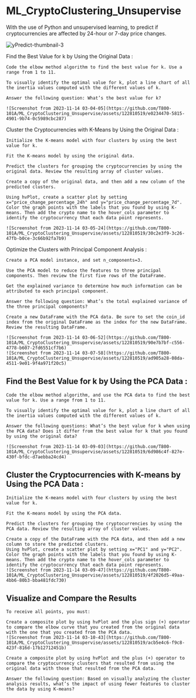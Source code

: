 # ML_CryptoClustering_Unsupervise
With the use of Python and unsupervised learning, to predict if cryptocurrencies are affected by 24-hour or 7-day price changes.


![yPredict-thumbnail-3](https://github.com/T800-101A/ML_CryptoClustering_Unsupervise/assets/122810519/8cfaf52e-444f-4523-bd04-80af9bad8947)


Find the Best Value for k by Using the Original Data :

    Code the elbow method algorithm to find the best value for k. Use a range from 1 to 11. 
    
    To visually identify the optimal value for k, plot a line chart of all the inertia values computed with the different values of k.
    
    Answer the following question: What’s the best value for k? 

    ![Screenshot from 2023-11-14 03-04-05](https://github.com/T800-101A/ML_CryptoClustering_Unsupervise/assets/122810519/e0234470-5815-4901-9b74-0c5989cbc287)



Cluster the Cryptocurrencies with K-Means by Using the Original Data :

    Initialize the K-means model with four clusters by using the best value for k. 
    
    Fit the K-means model by using the original data. 
    
    Predict the clusters for grouping the cryptocurrencies by using the original data. Review the resulting array of cluster values.
    
    Create a copy of the original data, and then add a new column of the predicted clusters. 
    
    Using hvPlot, create a scatter plot by setting x="price_change_percentage_24h" and y="price_change_percentage_7d". Color the graph points with the labels that you found by using K-means. Then add the crypto name to the hover_cols parameter to identify the cryptocurrency that each data point represents. 

    ![Screenshot from 2023-11-14 03-05-24](https://github.com/T800-101A/ML_CryptoClustering_Unsupervise/assets/122810519/30c2e3f9-3c26-47fb-b0ce-3c66b92fa7b9)



Optimize the Clusters with Principal Component Analysis :

    Create a PCA model instance, and set n_components=3. 
    
    Use the PCA model to reduce the features to three principal components. Then review the first five rows of the DataFrame.
    
    Get the explained variance to determine how much information can be attributed to each principal component. 
    
    Answer the following question: What’s the total explained variance of the three principal components?
    
    Create a new DataFrame with the PCA data. Be sure to set the coin_id index from the original DataFrame as the index for the new DataFrame. Review the resulting DataFrame. 
    
    ![Screenshot from 2023-11-14 03-06-52](https://github.com/T800-101A/ML_CryptoClustering_Unsupervise/assets/122810519/90e7b7bf-c556-4778-b607-2fd6551cf7b6)
    ![Screenshot from 2023-11-14 03-07-58](https://github.com/T800-101A/ML_CryptoClustering_Unsupervise/assets/122810519/ad905a28-08da-4511-9e01-9f4a971f20c5)

    


## Find the Best Value for k by Using the PCA Data :

    Code the elbow method algorithm, and use the PCA data to find the best value for k. Use a range from 1 to 11. 
    
    To visually identify the optimal value for k, plot a line chart of all the inertia values computed with the different values of k. 
    
    Answer the following questions: What’s the best value for k when using the PCA data? Does it differ from the best value for k that you found by using the original data? 
   
    ![Screenshot from 2023-11-14 03-09-03](https://github.com/T800-101A/ML_CryptoClustering_Unsupervise/assets/122810519/6d986c4f-827e-430f-bfdc-d7aebba24cd4)


## Cluster the Cryptocurrencies with K-means by Using the PCA Data :

    Initialize the K-means model with four clusters by using the best value for k. 
    
    Fit the K-means model by using the PCA data.
    
    Predict the clusters for grouping the cryptocurrencies by using the PCA data. Review the resulting array of cluster values.
    
    Create a copy of the DataFrame with the PCA data, and then add a new column to store the predicted clusters.
    Using hvPlot, create a scatter plot by setting x="PC1" and y="PC2". Color the graph points with the labels that you found by using K-means. Then add the crypto name to the hover_cols parameter to identify the cryptocurrency that each data point represents. 
    ![Screenshot from 2023-11-14 03-09-47](https://github.com/T800-101A/ML_CryptoClustering_Unsupervise/assets/122810519/4f2026d5-49aa-4bb6-80b3-bba481fdc730)


## Visualize and Compare the Results
    To receive all points, you must:
    
    Create a composite plot by using hvPlot and the plus sign (+) operator to compare the elbow curve that you created from the original data with the one that you created from the PCA data. 
    ![Screenshot from 2023-11-14 03-10-43](https://github.com/T800-101A/ML_CryptoClustering_Unsupervise/assets/122810519/acb5e4c6-f9c8-423f-816d-17b12712451b)

    Create a composite plot by using hvPlot and the plus (+) operator to compare the cryptocurrency clusters that resulted from using the original data with those that resulted from the PCA data. 
    
    Answer the following question: Based on visually analyzing the cluster analysis results, what’s the impact of using fewer features to cluster the data by using K-means? 




